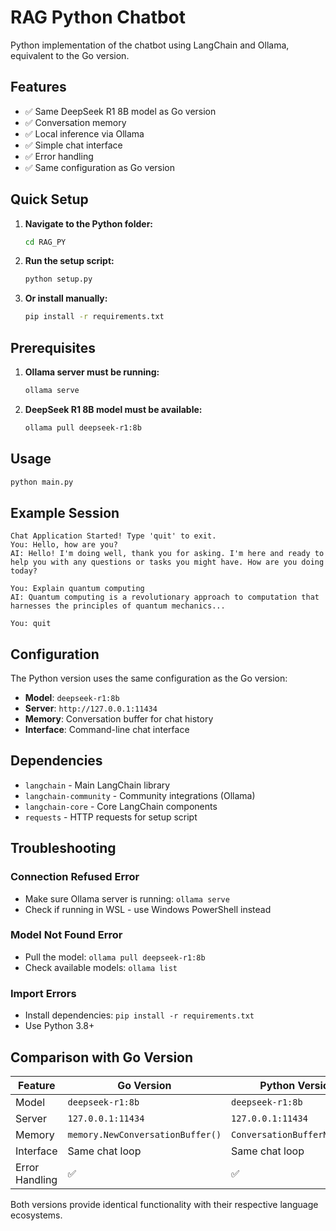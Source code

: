 # RAG Python Chatbot

Python implementation of the chatbot using LangChain and Ollama, equivalent to the Go version.

## Features

- ✅ Same DeepSeek R1 8B model as Go version
- ✅ Conversation memory
- ✅ Local inference via Ollama
- ✅ Simple chat interface
- ✅ Error handling
- ✅ Same configuration as Go version

## Quick Setup

1. **Navigate to the Python folder:**
   ```bash
   cd RAG_PY
   ```

2. **Run the setup script:**
   ```bash
   python setup.py
   ```

3. **Or install manually:**
   ```bash
   pip install -r requirements.txt
   ```

## Prerequisites

1. **Ollama server must be running:**
   ```bash
   ollama serve
   ```

2. **DeepSeek R1 8B model must be available:**
   ```bash
   ollama pull deepseek-r1:8b
   ```

## Usage

```bash
python main.py
```

## Example Session

```
Chat Application Started! Type 'quit' to exit.
You: Hello, how are you?
AI: Hello! I'm doing well, thank you for asking. I'm here and ready to help you with any questions or tasks you might have. How are you doing today?

You: Explain quantum computing
AI: Quantum computing is a revolutionary approach to computation that harnesses the principles of quantum mechanics...

You: quit
```

## Configuration

The Python version uses the same configuration as the Go version:

- **Model**: `deepseek-r1:8b`
- **Server**: `http://127.0.0.1:11434`
- **Memory**: Conversation buffer for chat history
- **Interface**: Command-line chat interface

## Dependencies

- `langchain` - Main LangChain library
- `langchain-community` - Community integrations (Ollama)
- `langchain-core` - Core LangChain components  
- `requests` - HTTP requests for setup script

## Troubleshooting

### Connection Refused Error
- Make sure Ollama server is running: `ollama serve`
- Check if running in WSL - use Windows PowerShell instead

### Model Not Found Error
- Pull the model: `ollama pull deepseek-r1:8b`
- Check available models: `ollama list`

### Import Errors
- Install dependencies: `pip install -r requirements.txt`
- Use Python 3.8+ 

## Comparison with Go Version

| Feature | Go Version | Python Version |
|---------|------------|----------------|
| Model | `deepseek-r1:8b` | `deepseek-r1:8b` |
| Server | `127.0.0.1:11434` | `127.0.0.1:11434` |
| Memory | `memory.NewConversationBuffer()` | `ConversationBufferMemory()` |
| Interface | Same chat loop | Same chat loop |
| Error Handling | ✅ | ✅ |

Both versions provide identical functionality with their respective language ecosystems.
